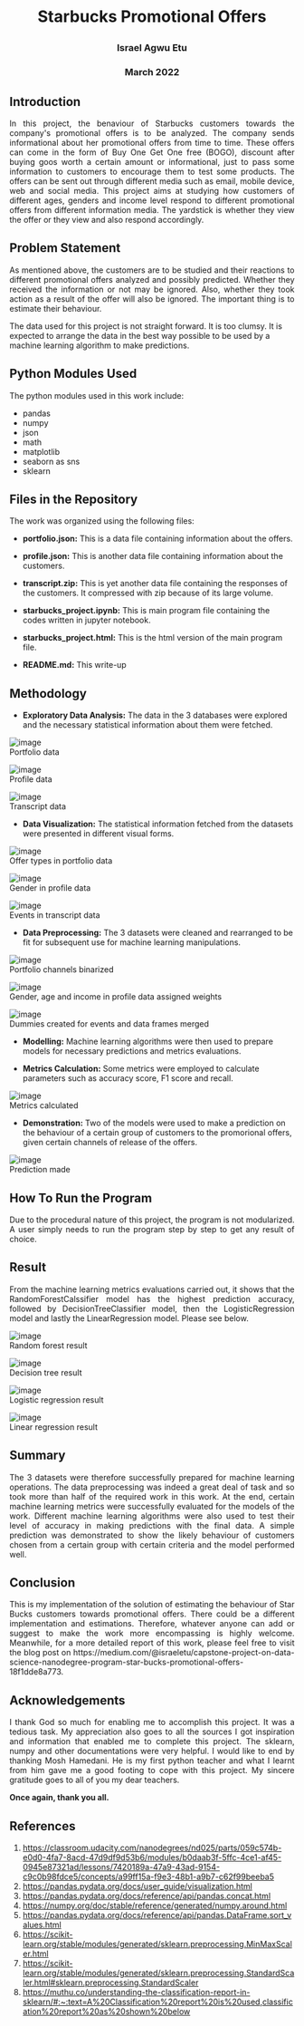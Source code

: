 <h1><p align="center">Starbucks Promotional Offers</p></h1>
<h3><p align="center">Israel Agwu Etu</p></h1>
<h3><p align="center">March 2022</p></h1>

## Introduction
<p align="justify">
In this project, the benaviour of Starbucks customers towards the company's promotional offers is to be analyzed. The company sends informational about her promotional offers from time to time. These offers can come in the form of Buy One Get One free (BOGO), discount after buying goos worth a certain amount or informational, just to pass some information to customers to encourage them to test some products. The offers can be sent out through different media such as email, mobile device, web and social media. This project aims at studying how customers of different ages, genders and income level respond to different promotional offers from different information media. The yardstick is whether they view the offer or they view and also respond accordingly.
</p>

## Problem Statement
<p align="justify">
As mentioned above, the customers are to be studied and their reactions to different promotional offers analyzed and possibly predicted. Whether they received the information or not may be ignored. Also, whether they took action as a result of the offer will also be ignored. The important thing is to estimate their behaviour.
  
The data used for this project is not straight forward. It is too clumsy. It is expected to arrange the data in the best way possible to be used by a machine learning algorithm to make predictions.
</p>

## Python Modules Used
The python modules used in this work include:<br>
- pandas<br>
- numpy<br>
- json<br>
- math<br>
- matplotlib<br>
- seaborn as sns<br>
- sklearn<br>

## Files in the Repository
The work was organized using the following files:

- **portfolio.json:** This is a data file containing information about the offers.

- **profile.json:** This is another data file containing information about the customers.

- **transcript.zip:** This is yet another data file containing the responses of the customers. It compressed with zip because of its large volume.

- **starbucks_project.ipynb:** This is main program file containing the codes written in jupyter notebook.

- **starbucks_project.html:** This is the html version of the main program file.

- **README.md:** This write-up

## Methodology
<p align="justify">
  
- **Exploratory Data Analysis:** The data in the 3 databases were explored and the necessary statistical information about them were fetched.
  
![image](https://user-images.githubusercontent.com/44449730/158555409-d1fbc50e-1406-40f8-8917-1ab5af41c029.png)<br>
Portfolio data

![image](https://user-images.githubusercontent.com/44449730/158560307-ac7cd1c0-2524-40ad-86f3-ed81f6f0ec0d.png)<br>
Profile data
  
![image](https://user-images.githubusercontent.com/44449730/158560460-bb40678e-5de9-44b5-948e-979bdb72ec82.png)<br>
Transcript data

- **Data Visualization:** The statistical information fetched from the datasets were presented in different visual forms.

![image](https://user-images.githubusercontent.com/44449730/158560759-71772331-69b1-46c7-98b5-fd0d580fbd56.png)<br>
Offer types in portfolio data
  
![image](https://user-images.githubusercontent.com/44449730/158561240-3b5f010b-297b-4bad-889a-c061516fcd2c.png)<br>
Gender in profile data

![image](https://user-images.githubusercontent.com/44449730/158561434-c8731ac8-8b1e-4907-aa9e-13a956daf6ea.png)<br>
Events in transcript data

- **Data Preprocessing:** The 3 datasets were cleaned and rearranged to be fit for subsequent use for machine learning manipulations.
  
![image](https://user-images.githubusercontent.com/44449730/158561696-a0bd7a85-0804-4c1a-8245-7b0de1ac489f.png)<br>
Portfolio channels binarized
  
![image](https://user-images.githubusercontent.com/44449730/158561963-daa9de7d-abe8-4144-8fa7-f375455ff061.png)<br>
Gender, age and income in profile data assigned weights
  
![image](https://user-images.githubusercontent.com/44449730/158563788-908a634a-349b-4ec2-8fe8-891e9ec53cf7.png)<br>
Dummies created for events and data frames merged

- **Modelling:** Machine learning algorithms were then used to prepare models for necessary predictions and metrics evaluations.
    
- **Metrics Calculation:** Some metrics were employed to calculate parameters such as accuracy score, F1 score and recall.
  
![image](https://user-images.githubusercontent.com/44449730/158815466-0423c125-268d-409d-b930-b29e65c09c71.png)<br>
Metrics calculated
  
- **Demonstration:** Two of the models were used to make a prediction on the behaviour of a certain group of customers to the promorional offers, given certain channels of release of the offers.
  
![image](https://user-images.githubusercontent.com/44449730/158564380-acb50c44-bd98-491b-8659-650e122c655f.png)<br>
Prediction made
</p>

## How To Run the Program
<p align="justify">
Due to the procedural nature of this project, the program is not modularized. A user simply needs to run the program step by step to get any result of choice.
</p>

## Result
<p align="justify">
From the machine learning metrics evaluations carried out, it shows that the RandomForestCalssifier model has the highest prediction accuracy, followed by DecisionTreeClassifier model, then the LogisticRegression model and lastly the LinearRegression model. Please see below.
  
![image](https://user-images.githubusercontent.com/44449730/158815689-f07051c1-76f7-4630-819b-6c8e14ead127.png)<br>
Random forest result
  
![image](https://user-images.githubusercontent.com/44449730/158815820-32671b36-d08a-4632-ad0d-bd5465b2da60.png)<br>
Decision tree result
  
![image](https://user-images.githubusercontent.com/44449730/158815937-6113ef91-2f2a-4a72-88af-e8a4aa3914a4.png)<br>
Logistic regression result
  
![image](https://user-images.githubusercontent.com/44449730/158816048-50c22238-6658-4483-977e-afaf92ea26e8.png)<br>
Linear regression result
</p>

## Summary
<p align="justify">
The 3 datasets were therefore successfully prepared for machine learning operations. The data preprocessing was indeed a great deal of task and so took more than half of the required work in this work. At the end, certain machine learning metrics were successfully evaluated for the models of the work. Different machine learning algorithms were also  used to test their level of accuracy in making predictions with the final data. A simple prediction was demonstrated to show the likely behaviour of customers chosen from a certain group with certain criteria and the model performed well.
</p>

## Conclusion
<p align="justify">
This is my implementation of the solution of estimating the behaviour of Star Bucks customers towards promotional offers. There could be a different implementation and estimations. Therefore, whatever anyone can add or suggest to make the work more encompassing is highly welcome. Meanwhile, for a more detailed report of this work, please feel free to visit the blog post on https://medium.com/@israeletu/capstone-project-on-data-science-nanodegree-program-star-bucks-promotional-offers-18f1dde8a773.
</p>

## Acknowledgements
<p align="justify">
I thank God so much for enabling me to accomplish this project. It was a tedious task.
My appreciation also goes to all the sources I got inspiration and information that enabled me to complete this project. The sklearn, numpy and other documentations were very helpful.
I would like to end by thanking Mosh Hamedani. He is my first python teacher and what I learnt from him gave me a good footing to cope with this project. My sincere gratitude goes to all of you my dear teachers.
  
**Once again, thank you all.**
</p>

## References
1. https://classroom.udacity.com/nanodegrees/nd025/parts/059c574b-e0d0-4fa7-8acd-47d9df9d53b6/modules/b0daab3f-5ffc-4ce1-af45-0945e87321ad/lessons/7420189a-47a9-43ad-9154-c9c0b98fdce5/concepts/a99ff15a-f9e3-48b1-a9b7-c62f99beeba5
2. https://pandas.pydata.org/docs/user_guide/visualization.html
3. https://pandas.pydata.org/docs/reference/api/pandas.concat.html
4. https://numpy.org/doc/stable/reference/generated/numpy.around.html
5. https://pandas.pydata.org/docs/reference/api/pandas.DataFrame.sort_values.html
6. https://scikit-learn.org/stable/modules/generated/sklearn.preprocessing.MinMaxScaler.html
7. https://scikit-learn.org/stable/modules/generated/sklearn.preprocessing.StandardScaler.html#sklearn.preprocessing.StandardScaler
8. https://muthu.co/understanding-the-classification-report-in-sklearn/#:~:text=A%20Classification%20report%20is%20used,classification%20report%20as%20shown%20below
